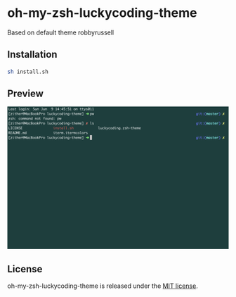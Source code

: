 # oh-my-zsh-luckycoding-theme
Based on default theme robbyrussell

## Installation
```bash
sh install.sh
```

## Preview
![](preview.png?raw=true)

## License
oh-my-zsh-luckycoding-theme is released under the [MIT license](https://github.com/ZitherPeng/oh-my-zsh-luckycoding-theme/blob/master/LICENSE).